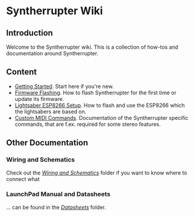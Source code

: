 # Syntherrupter Wiki

## Introduction

Welcome to the Syntherrupter wiki. This is a collection of how-tos and documentation around Syntherrupter. 

## Content

* [Getting Started](Getting%20Started.md#readme). Start here if you're new. 
* [Firmware Flashing](Firmware%20Flashing.md#readme). How to flash Syntherrupter for the first time or update its firmware.
* [Lightsaber ESP8266 Setup](Lightsaber%20ESP8266%20Setup.md#readme). How to flash and use the ESP8266 which the lightsabers are based on.
* [Custom MIDI Commands](Custom%20MIDI%20Commands.md#readme). Documentation of the Syntherrupter specific commands, that are f.ex. required for some stereo features.

## Other Documentation

### Wiring and Schematics

Check out the *[Wiring and Schematics](/Documentation/Wiring%20and%20Schematics)* folder if you want to know where to connect what

### LaunchPad Manual and Datasheets

... can be found in the *[Datasheets](/Documentation/Datasheets)* folder.
